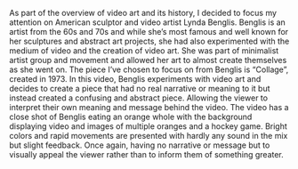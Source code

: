 As part of the overview of video art and its history, I decided to focus my attention on American sculptor and video artist Lynda Benglis. Benglis is an artist from the 60s and 70s and while she’s most famous and well known for her sculptures and abstract art projects, she had also experimented with the medium of video and the creation of video art. She was part of minimalist artist group and movement and allowed her art to almost create themselves as she went on. 
The piece I’ve chosen to focus on from Benglis is “Collage”, created in 1973. In this video, Benglis experiments with video art and decides to create a piece that had no real narrative or meaning to it but instead created a confusing and abstract piece. Allowing the viewer to interpret their own meaning and message behind the video. The video has a close shot of Benglis eating an orange whole with the background displaying video and images of multiple oranges and a hockey game. Bright colors and rapid movements are presented with hardly any sound in the mix but slight feedback. Once again, having no narrative or message but to visually appeal the viewer rather than to inform them of something greater. 
